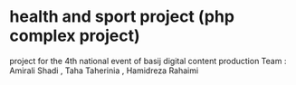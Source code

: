 # health and sport project (php complex project)
project for the 4th national event of basij digital content production
Team : Amirali Shadi , Taha Taherinia , Hamidreza Rahaimi

